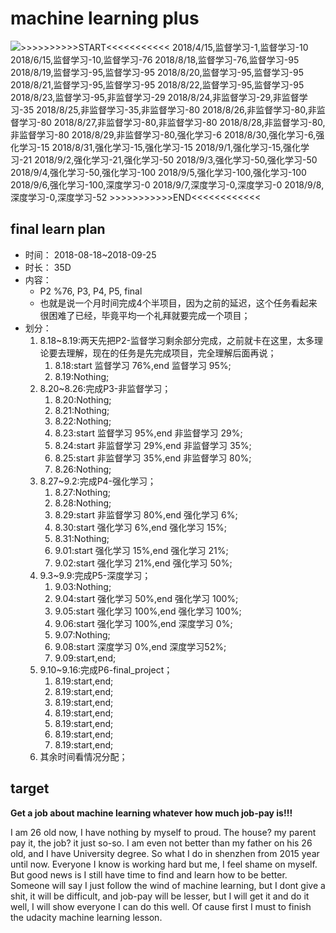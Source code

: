 # machine learning plus

![    >>>>>>>>>>START<<<<<<<<<<<
    2018/4/15,监督学习-1,监督学习-10
    2018/6/15,监督学习-10,监督学习-76
    2018/8/18,监督学习-76,监督学习-95
    2018/8/19,监督学习-95,监督学习-95
    2018/8/20,监督学习-95,监督学习-95
    2018/8/21,监督学习-95,监督学习-95
    2018/8/22,监督学习-95,监督学习-95
    2018/8/23,监督学习-95,非监督学习-29
    2018/8/24,非监督学习-29,非监督学习-35
    2018/8/25,非监督学习-35,非监督学习-80
    2018/8/26,非监督学习-80,非监督学习-80
    2018/8/27,非监督学习-80,非监督学习-80
    2018/8/28,非监督学习-80,非监督学习-80
    2018/8/29,非监督学习-80,强化学习-6
    2018/8/30,强化学习-6,强化学习-15
    2018/8/31,强化学习-15,强化学习-15
    2018/9/1,强化学习-15,强化学习-21
    2018/9/2,强化学习-21,强化学习-50
    2018/9/3,强化学习-50,强化学习-50
    2018/9/4,强化学习-50,强化学习-100
    2018/9/5,强化学习-100,强化学习-100
    2018/9/6,强化学习-100,深度学习-0
    2018/9/7,深度学习-0,深度学习-0
    2018/9/8,深度学习-0,深度学习-52
    >>>>>>>>>>>END<<<<<<<<<<<<](https://github.com/NemoHoHaloAi/machine-learning-plus/blob/master/study_daily.png)

## final learn plan
* 时间：
  2018-08-18~2018-09-25
* 时长：
  35D
* 内容：
  * P2 %76, P3, P4, P5, final
  * 也就是说一个月时间完成4个半项目，因为之前的延迟，这个任务看起来很困难了已经，毕竟平均一个礼拜就要完成一个项目；
* 划分：
  1. 8.18~8.19:两天先把P2-监督学习剩余部分完成，之前就卡在这里，太多理论要去理解，现在的任务是先完成项目，完全理解后面再说；
      1. 8.18:start 监督学习 76%,end 监督学习 95%;
      1. 8.19:Nothing;
  2. 8.20~8.26:完成P3-非监督学习；
      1. 8.20:Nothing;
      1. 8.21:Nothing;
      1. 8.22:Nothing;
      1. 8.23:start 监督学习 95%,end 非监督学习 29%;
      1. 8.24:start 非监督学习 29%,end 非监督学习 35%;
      1. 8.25:start 非监督学习 35%,end 非监督学习 80%;
      1. 8.26:Nothing;
  3. 8.27~9.2:完成P4-强化学习；
      1. 8.27:Nothing;
      1. 8.28:Nothing;
      1. 8.29:start 非监督学习 80%,end 强化学习 6%;
      1. 8.30:start 强化学习 6%,end 强化学习 15%;
      1. 8.31:Nothing;
      1. 9.01:start 强化学习 15%,end 强化学习 21%;
      1. 9.02:start 强化学习 21%,end 强化学习 50%;
  4. 9.3~9.9:完成P5-深度学习；
      1. 9.03:Nothing;
      1. 9.04:start 强化学习 50%,end 强化学习 100%;
      1. 9.05:start 强化学习 100%,end 强化学习 100%;
      1. 9.06:start 强化学习 100%,end 深度学习 0%;
      1. 9.07:Nothing;
      1. 9.08:start 深度学习 0%,end 深度学习52%;
      1. 9.09:start,end;
  5. 9.10~9.16:完成P6-final_project；
      1. 8.19:start,end;
      1. 8.19:start,end;
      1. 8.19:start,end;
      1. 8.19:start,end;
      1. 8.19:start,end;
      1. 8.19:start,end;
      1. 8.19:start,end;
  6. 其余时间看情况分配；

## target

**Get a job about machine learning whatever how much job-pay is!!!**

I am 26 old now, I have nothing by myself to proud. The house? my parent pay it, the job? it just so-so. I am even not better than my father on his 26 old, and I have University degree. So what I do in shenzhen from 2015 year until now. Everyone I know is working hard but me, I feel shame on myself. But good news is I still have time to find and learn how to be better. Someone will say I just follow the wind of machine learning, but I dont give a shit, it will be difficult, and job-pay will be lesser, but I will get it and do it well, I will show everyone I can do this well. Of cause first I must to finish the udacity machine learning lesson.
